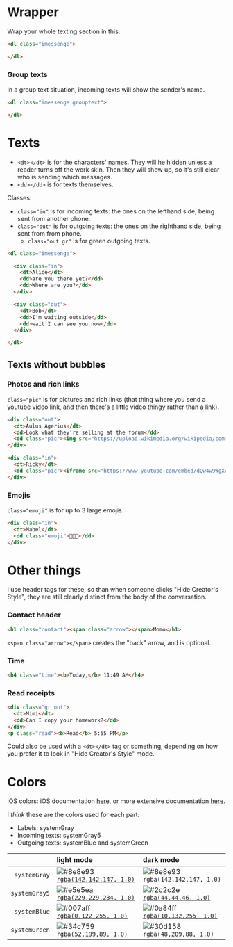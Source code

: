 # Wrapper
Wrap your whole texting section in this:
```html
<dl class="imessenge">

</dl>
```

### Group texts
In a group text situation, incoming texts will show the sender's name.
```html
<dl class="imessenge grouptext">

</dl>
```

# Texts
* `<dt></dt>` is for the characters' names. They will he hidden unless a reader turns off the work skin. Then they will show up, so it's still clear who is sending which messages.
* `<dd></dd>` is for texts themselves.

Classes:
* `class="in"` is for incoming texts: the ones on the lefthand side, being sent from another phone.
* `class="out"` is for outgoing texts: the ones on the righthand side, being sent from from phone.
  * `class="out gr"` is for green outgoing texts.

```html
<dl class="imessenge">

  <div class="in">
    <dt>Alice</dt>
    <dd>are you there yet?</dd>
    <dd>Where are you?</dd>
  </div>

  <div class="out">
    <dt>Bob</dt>
    <dd>I'm waiting outside</dd>
    <dd>wait I can see you now</dd>
  </div>

</dl>
```

## Texts without bubbles
### Photos and rich links
`class="pic"` is for pictures and rich links (that thing where you send a youtube video link, and then there's a little video thingy rather than a link).

```html
<div class="out">
  <dt>Aulus Agerius</dt>
  <dd>Look what they're selling at the forum</dd>
  <dd class="pic"><img src="https://upload.wikimedia.org/wikipedia/commons/7/71/Uncrossed_gladius.jpg" /></dd>
</div>
```
```html
<div class="in">
  <dt>Ricky</dt>
  <dd class="pic"><iframe src="https://www.youtube.com/embed/dQw4w9WgXcQ"></iframe></dd>
</div>
```

### Emojis
`class="emoji"` is for up to 3 large emojis.
```html
<div class="in">
  <dt>Mabel</dt>
  <dd class="emoji">💖💖💖</dd>
</div>
```


# Other things
I use header tags for these, so than when someone clicks "Hide Creator's Style", they are still clearly distinct from the body of the conversation.

### Contact header
```html
<h1 class="contact"><span class="arrow"></span>Momo</h1>
```

`<span class="arrow"></span>` creates the "back" arrow, and is optional.

### Time
```html
<h4 class="time"><b>Today,</b> 11:49 AM</h4>
```

### Read receipts
```html
<div class="gr out">
  <dt>Mimi</dt>
  <dd>Can I copy your homework?</dd>
</div>
<p class="read"><b>Read</b> 5:55 PM</p>
```
Could also be used with a `<dt></dt>` tag or something, depending on how you prefer it to look in "Hide Creator's Style" mode.

# Colors
iOS colors: iOS documentation [here](https://developer.apple.com/design/human-interface-guidelines/ios/visual-design/color/), or more extensive documentation [here](https://noahgilmore.com/blog/dark-mode-uicolor-compatibility/).

I _think_ these are the colors used for each part:
* Labels: systemGray
* Incoming texts: systemGray5
* Outgoing texts: systemBlue and systemGreen

|               | light mode | dark mode |
| ------------: | :--------- | :-------- |
| `systemGray`  | ![#8e8e93](https://placehold.it/15/8e8e93/000000?text=+) [`rgba(142,142,147, 1.0)`](https://www.colorhexa.com/8e8e93) | ![#8e8e93](https://placehold.it/15/8e8e93/000000?text=+) `rgba(142,142,147, 1.0)`
| `systemGray5` | ![#e5e5ea](https://placehold.it/15/e5e5ea/000000?text=+) [`rgba(229,229,234, 1.0)`](https://www.colorhexa.com/e5e5ea) | ![#2c2c2e](https://placehold.it/15/2c2c2e/000000?text=+) [`rgba(44,44,46, 1.0)`](https://www.colorhexa.com/2c2c2e)
| `systemBlue`  | ![#007aff](https://placehold.it/15/007aff/000000?text=+) [`rgba(0,122,255, 1.0)`](https://www.colorhexa.com/007aff) | ![#0a84ff](https://placehold.it/15/0a84ff/000000?text=+) [`rgba(10,132,255, 1.0)`](https://www.colorhexa.com/0a84ff)
| `systemGreen` | ![#34c759](https://placehold.it/15/34c759/000000?text=+) [`rgba(52,199,89, 1.0)`](https://www.colorhexa.com/34c759) | ![#30d158](https://placehold.it/15/30d158/000000?text=+) [`rgba(48,209,88, 1.0)`](https://www.colorhexa.com/30d158)
